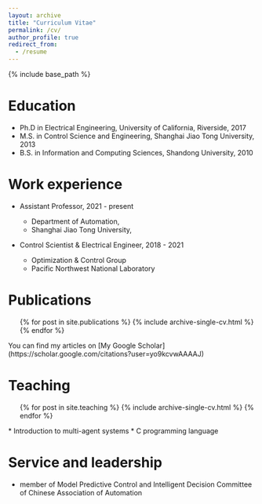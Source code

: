 ```yaml
---
layout: archive
title: "Curriculum Vitae"
permalink: /cv/
author_profile: true
redirect_from:
  - /resume
---
```


{% include base_path %}

Education
======
* Ph.D in Electrical Engineering, University of California, Riverside, 2017 
* M.S. in Control Science and Engineering, Shanghai Jiao Tong University, 2013
* B.S. in Information and Computing Sciences, Shandong University, 2010

Work experience
======
* Assistant Professor,  2021 - present
  * Department of Automation, 
  * Shanghai Jiao Tong University,

* Control Scientist & Electrical Engineer, 2018 - 2021
  * Optimization & Control Group
  * Pacific Northwest National Laboratory
  

Publications
======
  <ul>{% for post in site.publications %}
    {% include archive-single-cv.html %}
  {% endfor %}</ul>
  You can find my articles on [My Google Scholar](https://scholar.google.com/citations?user=yo9kcvwAAAAJ)
  
<div style="display:none">
Talks
======
  <ul>{% for post in site.talks %}
    {% include archive-single-talk-cv.html %}
  {% endfor %}</ul>
  To be added
</div>
  
Teaching
======
  <ul>{% for post in site.teaching %}
    {% include archive-single-cv.html %}
  {% endfor %}</ul>
* Introduction to multi-agent systems
* C programming language
  
Service and leadership
======
* member of Model Predictive Control and Intelligent Decision Committee of Chinese Association of Automation
